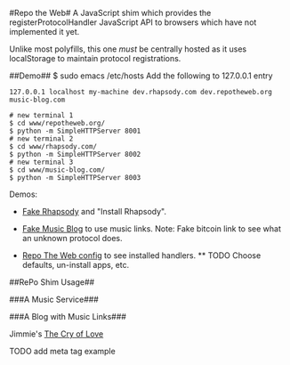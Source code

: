 #Repo the Web#
A JavaScript shim which provides the registerProtocolHandler JavaScript API to browsers which have not implemented it yet.

Unlike most polyfills, this one *must* be centrally hosted as it uses localStorage to maintain protocol registrations.

##Demo##
    $ sudo emacs /etc/hosts
Add the following to 127.0.0.1 entry

    127.0.0.1 localhost my-machine dev.rhapsody.com dev.repotheweb.org music-blog.com

    # new terminal 1
    $ cd www/repotheweb.org/
    $ python -m SimpleHTTPServer 8001
    # new terminal 2
    $ cd www/rhapsody.com/
    $ python -m SimpleHTTPServer 8002
    # new terminal 3
    $ cd www/music-blog.com/
    $ python -m SimpleHTTPServer 8003

Demos:

* [Fake Rhapsody](http://dev.rhapsody.com:8002/) and "Install Rhapsody".

* [Fake Music Blog](http://music-blog.com:8003/index.html) to use music links. Note: Fake bitcoin link to see what an unknown protocol does.

* [Repo The Web config](http://dev.repotheweb.org:8001/config.html) to see installed handlers.
** TODO Choose defaults, un-install apps, etc.

##RePo Shim Usage##

###A Music Service###
    <script src="http://dev.repotheweb.org:8001/include.js"></script>
    <script>
    navigator.xregisterProtocolHandler('music', 'http://your-domain.com/rph/uri#%s', 'Great Music App');
    </script>

###A Blog with Music Links###
    <p>Jimmie's <a href="music:musicbrainz.org/release/a5bbcaf9-5387-33e2-9411-902ac263666b">The Cry of Love</a></p>

TODO add meta tag example